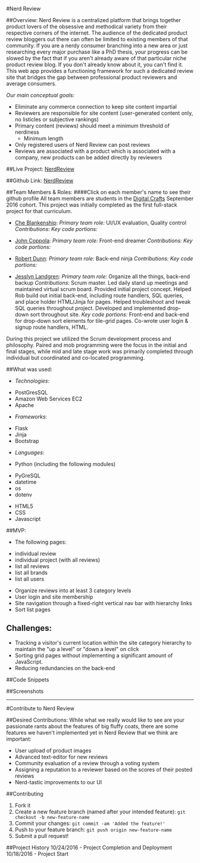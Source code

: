 #Nerd Review

##Overview:
Nerd Review is a centralized platform that brings together product lovers of the obsessive and methodical variety from their respective corners of the internet.  The audience of the dedicated product review bloggers out there can often be limited to existing members of that community.  If you are a nerdy consumer branching into a new area or just researching every major purchase like a PhD thesis, your progress can be slowed by the fact that if you aren't already aware of that particular niche product review blog.  If you don't already know about it, you can't find it.  This web app provides a functioning framework for such a dedicated review site that bridges the gap between professional product reviewers and average consumers.  

*Our main conceptual goals:*
* Eliminate any commerce connection to keep site content impartial
* Reviewers are responsible for site content (user-generated content only, no listicles or subjective rankings)
* Primary content (reviews) should meet a minimum threshold of nerdiness
    - Minimum length
* Only registered users of Nerd Review can post reviews
* Reviews are associated with a product which is associated with a company, new products can be added directly by reviewers


##Live Project:
[NerdReview](https://nerdreview.co)

##Github Link:
[NerdReview](https://github.com/DigitalCrafts-September-2016-Cohort/team_freedom_nerdreview.git)

##Team Members & Roles:
####Click on each member's name to see their github profile
All team members are students in the [Digital Crafts](https://digitalcrafts.com) September 2016 cohort. This project was initially completed as the first full-stack project for that curriculum.

* [Che Blankenship](https://github.com/cheblankenship/):
*Primary team role:* UI/UX evaluation, Quality control
*Contributions:*
*Key code portions:*

* [John Coppola](https://github.com/johnnycopes/):
*Primary team role:* Front-end dreamer
*Contributions:*
*Key code portions:*

* [Robert Dunn](https://github.com/robdunn220/):
*Primary team role:* Back-end ninja
*Contributions:*
*Key code portions:*

* [Jesslyn Landgren](https://github.com/jesslynlandgren/):
*Primary team role:* Organize all the things, back-end backup
*Contributions:* Scrum master. Led daily stand up meetings and maintained virtual scrum board.  Provided initial project concept.  Helped Rob build out initial back-end, including route handlers, SQL queries, and place holder HTML/Jinja for pages.  Helped troubleshoot and tweak SQL queries throughout project.  Developed and implemented drop-down sort throughout site.
*Key code portions:* Front-end and back-end for drop-down sort elements for tile-grid pages.  Co-wrote user login & signup route handlers, HTML.

During this project we utilized the Scrum development process and philosophy.  Paired and mob programming were the focus in the initial and final stages, while mid and late stage work was primarily completed through individual but coordinated and co-located programming.  


##What was used:
* *Technologies*:
- PostGresSQL
- Amazon Web Services EC2
- Apache

* *Frameworks*:
- Flask
- Jinja
- Bootstrap

* *Languages*:
- Python (including the following modules)
* PyGreSQL
* datetime
* os
* dotenv
- HTML5
- CSS
- Javascript

##MVP:
* The following pages:
- individual review
- individual project (with all reviews)
- list all reviews
- list all brands
- list all users
* Organize reviews into at least 3 category levels
* User login and site membership
* Site navigation through a fixed-right vertical nav bar with hierarchy links
* Sort list pages

## Challenges:
* Tracking a visitor's current location within the site category hierarchy to maintain the "up a level" or "down a level" on click
* Sorting grid pages without implementing a significant amount of JavaScript.
* Reducing redundancies on the back-end

##Code Snippets

##Screenshots

********

#Contribute to Nerd Review

##Desired Contributions:
While what we really would like to see are your passionate rants about the features of big fluffy coats, there are some features we haven't implemented yet in Nerd Review that we think are important:
* User upload of product images
* Advanced text-editor for new reviews
* Community evaluation of a review through a voting system
* Assigning a reputation to a reviewer based on the scores of their posted reviews
* Nerd-tastic improvements to our UI

##Contributing
1. Fork it
2. Create a new feature branch (named after your intended feature): `git checkout -b new-feature-name`
3. Commit your changes: `git commit -am 'Added the feature!'`
4. Push to your feature branch: `git push origin new-feature-name`
5. Submit a pull request!

##Project History
10/24/2016 - Project Completion and Deployment
10/18/2016 - Project Start

